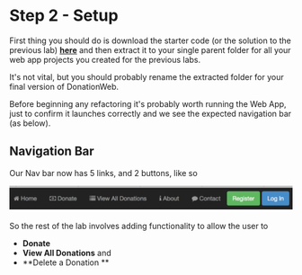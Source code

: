 # Step 2 - Setup

First thing you should do is download the starter code (or the solution to the previous lab) **[here](../zips/donationweb-3.0.zip)** and then extract it to your single parent folder for all your web app projects you created for the previous labs. 

It's not vital, but you should probably rename the extracted folder for your final version of DonationWeb.

Before beginning any refactoring it's probably worth running the Web App, just to confirm it launches correctly and we see the expected navigation bar (as below).


## Navigation Bar

Our Nav bar now has 5 links, and 2 buttons, like so

![](../images/navbar.lab1.v3.png)

So the rest of the lab involves adding functionality to allow the user to

* **Donate** 
* **View All Donations** and
* **Delete a Donation **
 

